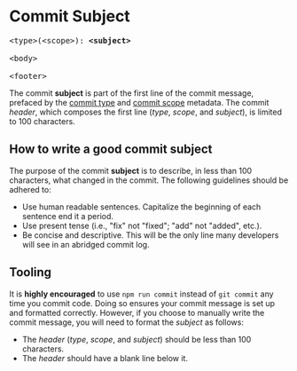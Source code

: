# Commit Subject

<pre>
&lt;type&gt;(&lt;scope&gt;): <strong>&lt;subject&gt;</strong>

&lt;body&gt;

&lt;footer&gt;
</pre>

The commit **subject** is part of the first line of the commit message, prefaced by the [commit type](commit-type.md) and [commit scope](commit-scope.md) metadata. The commit _header_, which composes the first line (_type_, _scope_, and _subject_), is limited to 100 characters.

## How to write a good commit subject

The purpose of the commit **subject** is to describe, in less than 100 characters, what changed in the commit. The following guidelines should be adhered to:

- Use human readable sentences. Capitalize the beginning of each sentence end it a period.
- Use present tense (i.e., "fix" not "fixed"; "add" not "added", etc.).
- Be concise and descriptive. This will be the only line many developers will see in an abridged commit log.

## Tooling

It is **highly encouraged** to use `npm run commit` instead of `git commit` any time you commit code. Doing so ensures your commit message is set up and formatted correctly. However, if you choose to manually write the commit message, you will need to format the _subject_ as follows:

- The _header_ (_type_, _scope_, and _subject_) should be less than 100 characters.
- The _header_ should have a blank line below it.

